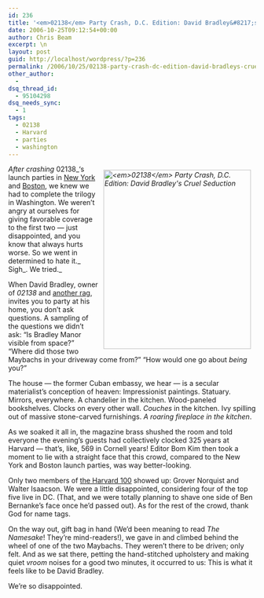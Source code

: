 ```yaml
---
id: 236
title: '<em>02138</em> Party Crash, D.C. Edition: David Bradley&#8217;s Cruel Seduction'
date: 2006-10-25T09:12:54+00:00
author: Chris Beam
excerpt: \n
layout: post
guid: http://localhost/wordpress/?p=236
permalink: /2006/10/25/02138-party-crash-dc-edition-david-bradleys-cruel-seduction/
other_author:
  - 
dsq_thread_id:
  - 95104298
dsq_needs_sync:
  - 1
tags:
  - 02138
  - Harvard
  - parties
  - washington
---
```

_<img height="365" hspace="10" src="http://www.ivygateblog.com/wp-content/uploads/2006/09/02138cover.jpg" width="300" align="right" vspace="10" border="0" alt="<em>02138</em> Party Crash, D.C. Edition: David Bradley's Cruel Seduction" />After crashing_ 02138_&#8216;s launch parties in [New York](http://www.ivygateblog.com/2006/09/inside_the_02138_launch_party.html) and [Boston](http://www.ivygateblog.com/2006/10/02138_maddeningly_difficult_to_hate_when_theyre_pouring_free_cocktails_down_your_throat.html), we knew we had to complete the trilogy in Washington. We weren&#8217;t angry at ourselves for giving favorable coverage to the first two &#8212; just disappointed, and you know that always hurts worse. So we went in determined to hate it._ Sigh_. We tried._

When David Bradley, owner of _02138_ and [another rag](http://www.theatlantic.com/a/masthead.mhtml), invites you to party at his home, you don&#8217;t ask questions. A sampling of the questions we didn&#8217;t ask: &#8220;Is Bradley Manor visible from space?&#8221; &#8220;Where did those two Maybachs in your driveway come from?&#8221; &#8220;How would one go about _being_ you?&#8221;

The house &#8212; the former Cuban embassy, we hear &#8212; is a secular materialist&#8217;s conception of heaven: Impressionist paintings. Statuary. Mirrors, everywhere. A chandelier in the kitchen. Wood-paneled bookshelves. Clocks on every other wall. _Couches_ in the kitchen. Ivy spilling out of massive stone-carved furnishings. _A roaring fireplace in the kitchen_.

As we soaked it all in, the magazine brass shushed the room and told everyone the evening&#8217;s guests had collectively clocked 325 years at Harvard &#8212; that&#8217;s, like, 569 in Cornell years! Editor Bom Kim then took a moment to lie with a straight face that this crowd, compared to the New York and Boston launch parties, was way better-looking.

Only two members of [the Harvard 100](http://www.ivygateblog.com/2006/09/02138_to_world_were_wealthy.html) showed up: Grover Norquist and Walter Isaacson. We were a little disappointed, considering four of the top five live in DC. (That, and we were totally planning to shave one side of Ben Bernanke&#8217;s face once he&#8217;d passed out). As for the rest of the crowd, thank God for name tags.

On the way out, gift bag in hand (We&#8217;d been meaning to read _The Namesake_! They&#8217;re mind-readers!), we gave in and climbed behind the wheel of one of the two Maybachs. They weren&#8217;t there to be driven; only felt. And as we sat there, petting the hand-stitched upholstery and making quiet _vroom_ noises for a good two minutes, it occurred to us: This is what it feels like to be David Bradley.

We&#8217;re so disappointed.
